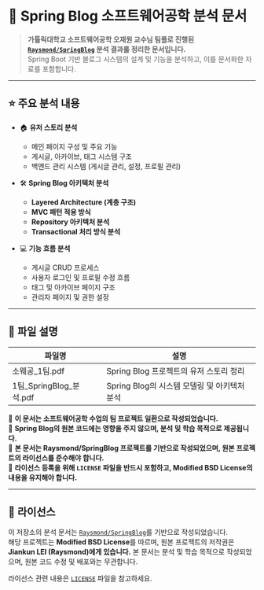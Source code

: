 # 🌱 Spring Blog 소프트웨어공학 분석 문서

> **가톨릭대학교 소프트웨어공학 오재원 교수님 팀플로 진행된 [`Raysmond/SpringBlog`](https://github.com/Raysmond/SpringBlog) 분석 결과를 정리한 문서입니다.**  
> Spring Boot 기반 블로그 시스템의 설계 및 기능을 분석하고, 이를 문서화한 자료를 포함합니다.

---

## ⭐ 주요 분석 내용

- 🏠 **유저 스토리 분석**
  - 메인 페이지 구성 및 주요 기능
  - 게시글, 아카이브, 태그 시스템 구조
  - 백엔드 관리 시스템 (게시글 관리, 설정, 프로필 관리)

- 🛠 **Spring Blog 아키텍처 분석**
  - **Layered Architecture (계층 구조)**
  - **MVC 패턴 적용 방식**
  - **Repository 아키텍처 분석**
  - **Transactional 처리 방식 분석**

- 💻 **기능 흐름 분석**
  - 게시글 CRUD 프로세스
  - 사용자 로그인 및 프로필 수정 흐름
  - 태그 및 아카이브 페이지 구조
  - 관리자 페이지 및 권한 설정

---

## 📂 **파일 설명**
| 파일명 | 설명 |
|--------|------|
|소웨공_1팀.pdf| Spring Blog 프로젝트의 유저 스토리 정리 |
| 1팀_SpringBlog_분석.pdf| Spring Blog의 시스템 모델링 및 아키텍처 분석 |


📌 **이 문서는 소프트웨어공학 수업의 팀 프로젝트 일환으로 작성되었습니다.**  
📌 **Spring Blog의 원본 코드에는 영향을 주지 않으며, 분석 및 학습 목적으로 제공됩니다.**  
📌 **본 문서는 Raysmond/SpringBlog 프로젝트를 기반으로 작성되었으며, 원본 프로젝트의 라이선스를 준수해야 합니다.**  
📌 **라이선스 등록을 위해 `LICENSE` 파일을 반드시 포함하고, Modified BSD License의 내용을 유지해야 합니다.**  



---

## 📄 **라이선스**
이 저장소의 분석 문서는 [`Raysmond/SpringBlog`](https://github.com/Raysmond/SpringBlog)를 기반으로 작성되었습니다.  
해당 프로젝트는 **Modified BSD License**를 따르며, 원본 프로젝트의 저작권은 **Jiankun LEI (Raysmond)에게 있습니다.**
본 문서는 분석 및 학습 목적으로 작성되었으며, 원본 코드 수정 및 배포와는 무관합니다.

라이선스 관련 내용은 [`LICENSE`](./LICENSE) 파일을 참고하세요.



